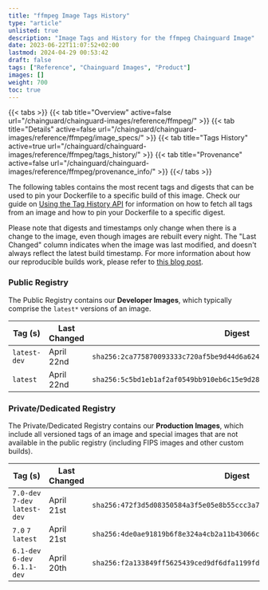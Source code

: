 ```yaml
---
title: "ffmpeg Image Tags History"
type: "article"
unlisted: true
description: "Image Tags and History for the ffmpeg Chainguard Image"
date: 2023-06-22T11:07:52+02:00
lastmod: 2024-04-29 00:53:42
draft: false
tags: ["Reference", "Chainguard Images", "Product"]
images: []
weight: 700
toc: true
---
```


{{< tabs >}}
{{< tab title="Overview" active=false url="/chainguard/chainguard-images/reference/ffmpeg/" >}}
{{< tab title="Details" active=false url="/chainguard/chainguard-images/reference/ffmpeg/image_specs/" >}}
{{< tab title="Tags History" active=true url="/chainguard/chainguard-images/reference/ffmpeg/tags_history/" >}}
{{< tab title="Provenance" active=false url="/chainguard/chainguard-images/reference/ffmpeg/provenance_info/" >}}
{{</ tabs >}}

The following tables contains the most recent tags and digests that can be used to pin your Dockerfile to a specific build of this image. Check our guide on [Using the Tag History API](/chainguard/chainguard-images/using-the-tag-history-api/) for information on how to fetch all tags from an image and how to pin your Dockerfile to a specific digest.

Please note that digests and timestamps only change when there is a change to the image, even though images are rebuilt every night. The "Last Changed" column indicates when the image was last modified, and doesn't always reflect the latest build timestamp. For more information about how our reproducible builds work, please refer to [this blog post](https://www.chainguard.dev/unchained/reproducing-chainguards-reproducible-image-builds).

### Public Registry
The Public Registry contains our **Developer Images**, which typically comprise the `latest*` versions of an image.

| Tag (s)       | Last Changed | Digest                                                                    |
|---------------|--------------|---------------------------------------------------------------------------|
|  `latest-dev` | April 22nd   | `sha256:2ca775870093333c720af5be9d44d6a6247ddd1039dbaab5e4cd5bd64bc6fa43` |
|  `latest`     | April 22nd   | `sha256:5c5bd1eb1af2af0549bb910eb6c15e9d2849df6505f2ecab0ce25c3b1808f205` |


### Private/Dedicated Registry
The Private/Dedicated Registry contains our **Production Images**, which include all versioned tags of an image and special images that are not available in the public registry (including FIPS images and other custom builds).

| Tag (s)                         | Last Changed | Digest                                                                    |
|---------------------------------|--------------|---------------------------------------------------------------------------|
|  `7.0-dev` `7-dev` `latest-dev` | April 21st   | `sha256:472f3d5d08350584a3f5e05e8b55ccc3a706ca302bf3414621aaf99f211209d6` |
|  `7.0` `7` `latest`             | April 21st   | `sha256:4de0ae91819b6f8e324a4cb2a11b43066c10b23ad84e3ab28d2f70adac3b7d24` |
|  `6.1-dev` `6-dev` `6.1.1-dev`  | April 20th   | `sha256:f2a133849ff5625439ced9df6dfa1199fd32b8945a1c76002ee67b4634b2e796` |

